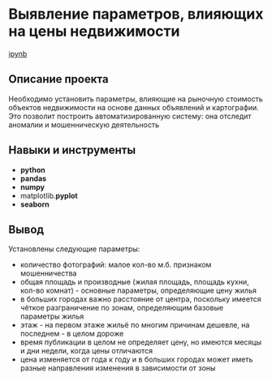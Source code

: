 # Выявление параметров, влияющих на цены недвижимости

[ipynb](https://github.com/mvs834/Yandex.Practicum-RUS/blob/79d8ea902e31eb15fa6a705b4f71b5567d45d7d6/Real%20estate%20price%20analysis/Real_estate_price_analysis.ipynb)

## Описание проекта

Необходимо установить параметры, влияющие на рыночную стоимость объектов недвижимости на основе данных объявлений и картографии. Это позволит построить автоматизированную систему: она отследит аномалии и мошенническую деятельность

## Навыки и инструменты

- **python**
- **pandas**
- **numpy**
- matplotlib.**pyplot**
- **seaborn**



## Вывод

Установлены следующие параметры:

* количество фотографий: малое кол-во м.б. признаком мошенничества
* общая площадь и производные (жилая площадь, площадь кухни, кол-во комнат) - основные параметры, определяющие цену жилья
* в больших городах важно расстояние от центра, поскольку имеется чёткое разграничение по зонам, определяющим базовые параметры жилья
* этаж - на первом этаже жильё по многим причинам дешевле, на последнем - в целом дороже
* время публикации в целом не определяет цену, но имеются месяцы и дни недели, когда цены отличаются
* цена изменяется от года к году и в больших городах может иметь разные направления изменения в зависимости от зоны
